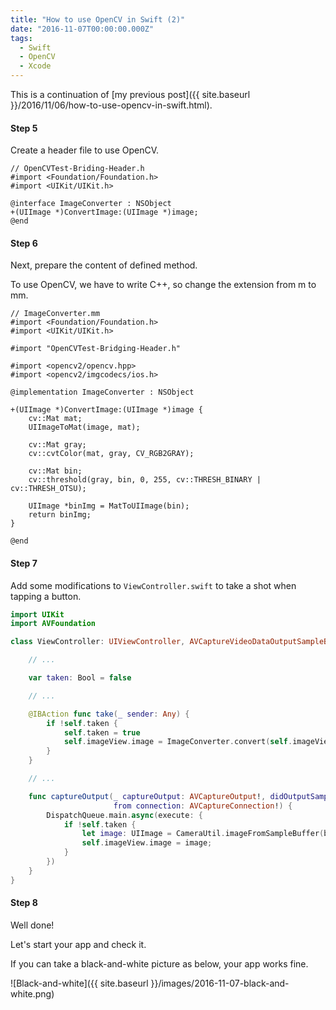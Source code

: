 ```yaml
---
title: "How to use OpenCV in Swift (2)"
date: "2016-11-07T00:00:00.000Z"
tags:
  - Swift
  - OpenCV
  - Xcode
---
```


This is a continuation of [my previous post]({{ site.baseurl }}/2016/11/06/how-to-use-opencv-in-swift.html).

#### **Step 5**

Create a header file to use OpenCV.

```objc
// OpenCVTest-Briding-Header.h
#import <Foundation/Foundation.h>
#import <UIKit/UIKit.h>

@interface ImageConverter : NSObject
+(UIImage *)ConvertImage:(UIImage *)image;
@end
```

#### **Step 6**

Next, prepare the content of defined method.

To use OpenCV, we have to write C++,
so change the extension from m to mm.

```objc
// ImageConverter.mm
#import <Foundation/Foundation.h>
#import <UIKit/UIKit.h>

#import "OpenCVTest-Bridging-Header.h"

#import <opencv2/opencv.hpp>
#import <opencv2/imgcodecs/ios.h>

@implementation ImageConverter : NSObject

+(UIImage *)ConvertImage:(UIImage *)image {
    cv::Mat mat;
    UIImageToMat(image, mat);

    cv::Mat gray;
    cv::cvtColor(mat, gray, CV_RGB2GRAY);

    cv::Mat bin;
    cv::threshold(gray, bin, 0, 255, cv::THRESH_BINARY | cv::THRESH_OTSU);

    UIImage *binImg = MatToUIImage(bin);
    return binImg;
}

@end
```

#### **Step 7**

Add some modifications to `ViewController.swift`
to take a shot when tapping a button.

```swift
import UIKit
import AVFoundation

class ViewController: UIViewController, AVCaptureVideoDataOutputSampleBufferDelegate {

    // ...

    var taken: Bool = false

    // ...

    @IBAction func take(_ sender: Any) {
        if !self.taken {
            self.taken = true
            self.imageView.image = ImageConverter.convert(self.imageView.image)
        }
    }

    // ...

    func captureOutput(_ captureOutput: AVCaptureOutput!, didOutputSampleBuffer sampleBuffer: CMSampleBuffer!,
                       from connection: AVCaptureConnection!) {
        DispatchQueue.main.async(execute: {
            if !self.taken {
                let image: UIImage = CameraUtil.imageFromSampleBuffer(buffer: sampleBuffer)
                self.imageView.image = image;
            }
        })
    }
}
```

#### **Step 8**

Well done!

Let's start your app and check it.

If you can take a black-and-white picture as below,
your app works fine.

![Black-and-white]({{ site.baseurl }}/images/2016-11-07-black-and-white.png)
